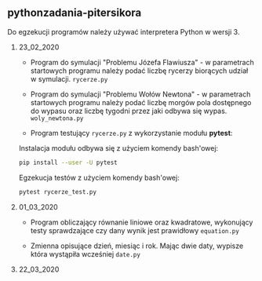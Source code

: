 ## pythonzadania-pitersikora

Do egzekucji programów należy używać interpretera Python w wersji 3.

1. 23_02_2020

    * Program do symulacji "Problemu Józefa Flawiusza" - w parametrach startowych programu należy podać liczbę rycerzy biorących udział w symulacji. `rycerze.py`

    * Program do symulacji "Problemu Wołów Newtona" - w parametrach startowych programu należy podać liczbę morgów pola dostępnego do wypasu oraz liczbę tygodni przez jaki odbywa się wypas. `woly_newtona.py`

    * Program testujący `rycerze.py` z wykorzystanie modułu **pytest**:

    Instalacja modułu odbywa się z użyciem komendy bash'owej:

    ``` sh
    pip install --user -U pytest
    ```

    Egzekucja testów z użyciem komendy bash'owej:

    ```sh
    pytest rycerze_test.py
    ```


1. 01_03_2020

    * Program obliczający równanie liniowe oraz kwadratowe, wykonujący testy sprawdzające czy dany wynik jest prawidłowy `equation.py`

    * Zmienna opisujące dzień, miesiąc i rok. Mając dwie daty, wypisze która wystąpiła wcześniej `date.py`

1. 22_03_2020